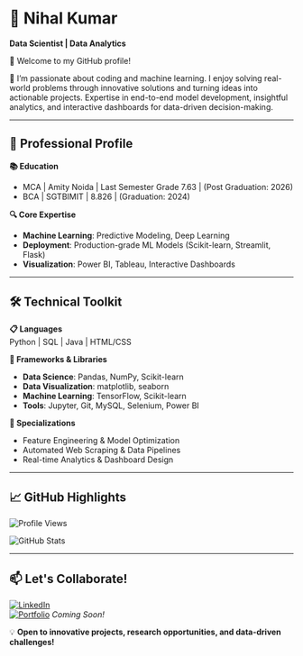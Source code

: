 # 👋 Nihal Kumar  
**Data Scientist | Data Analytics**

🌟 Welcome to my GitHub profile! 

🚀 I’m passionate about coding and machine learning. I enjoy solving real-world problems through innovative solutions and turning ideas into actionable projects. Expertise in end-to-end model development, insightful analytics, and interactive dashboards for data-driven decision-making.  

---

## 🚀 Professional Profile

**📚 Education**  
- MCA | Amity Noida | Last Semester Grade 7.63 | (Post Graduation: 2026)
- BCA | SGTBIMIT | 8.826 | (Graduation: 2024)

**🔍 Core Expertise**  
- **Machine Learning**: Predictive Modeling, Deep Learning 
- **Deployment**: Production-grade ML Models (Scikit-learn, Streamlit, Flask)  
- **Visualization**: Power BI, Tableau, Interactive Dashboards  

---

## 🛠️ Technical Toolkit

**📋 Languages**  
Python | SQL | Java | HTML/CSS

**🧰 Frameworks & Libraries**  
- **Data Science**: Pandas, NumPy, Scikit-learn
- **Data Visualization**: matplotlib, seaborn  
- **Machine Learning**: TensorFlow, Scikit-learn
- **Tools**: Jupyter, Git, MySQL, Selenium, Power BI 

**🎯 Specializations**  
- Feature Engineering & Model Optimization  
- Automated Web Scraping & Data Pipelines  
- Real-time Analytics & Dashboard Design  

---

## 📈 GitHub Highlights

![Profile Views](https://komarev.com/ghpvc/?username=yourusername&label=Profile%20Views&color=blue)   

<p align="left">
  <img src="https://github-readme-stats.vercel.app/api?username=nihal-kumar&show_icons=true&theme=radical" alt="GitHub Stats" />
</p>

---

## 📫 Let's Collaborate!

[![LinkedIn](https://img.shields.io/badge/LinkedIn-Connect-%230A66C2)](https://linkedin.com/in/yourprofile)  
[![Portfolio](https://img.shields.io/badge/Portfolio-Visit-%23FF4088)](https://yourportfolio.com) *Coming Soon!*  

💡 **Open to innovative projects, research opportunities, and data-driven challenges!**  

